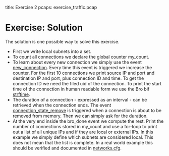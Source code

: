 title: Exercise 2
pcaps: exercise_traffic.pcap

Exercise: Solution
==========================

The solution is one possible way to solve this exercise.

* First we write local subnets into a set.
* To count all connections we declare the global counter my\_count.
* To learn about every new connection we simply use the event [new\_connection](https://www.bro.org/sphinx/scripts/base/bif/event.bif.bro.html#id-new_connection). 
  Every time this
  event is triggered we increase the counter. For the first 10 connections we print source IP and port and 
  destination IP and port, plus connection ID and time. To get the connection ID we need the filed uid of the connection.
  To print the start time of the connection in human readable form we use the Bro bif [strftime](https://www.bro.org/sphinx/scripts/base/bif/bro.bif.bro.html?highlight=strftime#id-strftime).
* The duration of a connection - expressed as an interval - can be retrieved when the connection ends. 
  The event [connection\_state\_remove](https://www.bro.org/sphinx/scripts/base/bif/event.bif.bro.html?highlight=connection_state_remove#id-connection_state_remove)
  is triggered when a connection is about to be removed from memory. Then we can simply ask for the duration.
* At the very end inside the bro\_done event we compute the rest. Print the number of connections stored in my\_count
  and use a for-loop to print out a list of all unique IPs and if they are local or external IPs.
  In this example we simply define which subnets are considered local. This does not mean that the list is complete. In a real
  world example this should be verified and documented in [networks.cfg](https://www.bro.org/sphinx/components/broctl/README.html).


